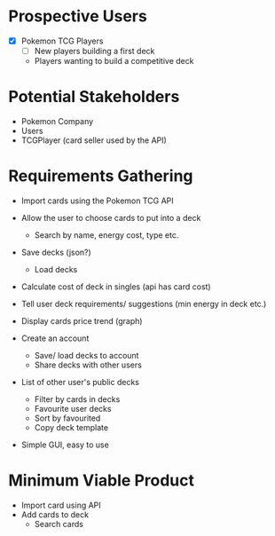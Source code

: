 # Prospective Users

- [x] Pokemon TCG Players
  - [ ] New players building a first deck
  - Players wanting to build a competitive deck

# Potential Stakeholders

- Pokemon Company
- Users
- TCGPlayer (card seller used by the API)

# Requirements Gathering

- Import cards using the Pokemon TCG API
- Allow the user to choose cards to put into a deck
  - Search by name, energy cost, type etc.
- Save decks (json?)
  - Load decks
- Calculate cost of deck in singles (api has card cost)
- Tell user deck requirements/ suggestions (min energy in deck etc.)
- Display cards price trend (graph)
- Create an account 
  - Save/ load decks to account
  - Share decks with other users
- List of other user's public decks
  - Filter by cards in decks
  - Favourite user decks
  - Sort by favourited
  - Copy deck template

- Simple GUI, easy to use

# Minimum Viable Product

- Import card using API
- Add cards to deck
  - Search cards
